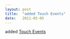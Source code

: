 ```yaml
---
layout: post
title:  "added Touch Events"
date:   2011-05-05
---
```


added [Touch Events](/spec/touch-events)

